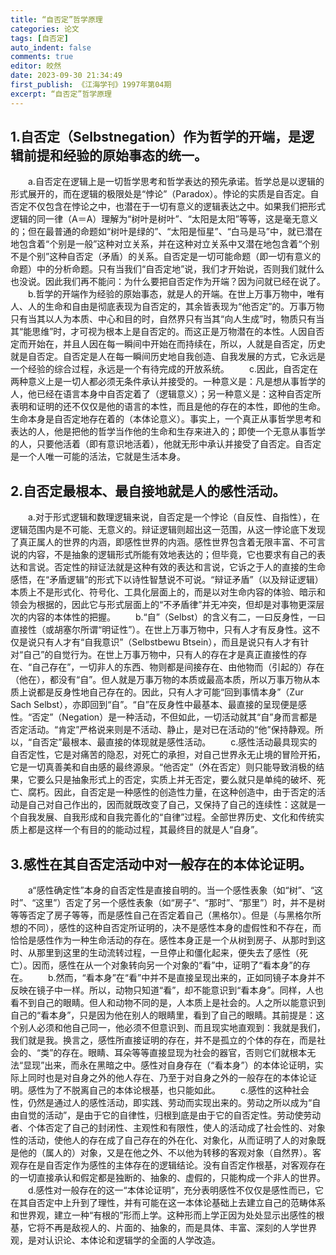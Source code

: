 ```yaml
---
title: “自否定”哲学原理
categories: 论文
tags: [自否定]
auto_indent: false
comments: true
editor: 皎然
date: 2023-09-30 21:34:49
first_publish: 《江海学刊》1997年第04期
excerpt: “自否定”哲学原理
---
```

## 1.自否定（Selbstnegation）作为哲学的开端，是逻辑前提和经验的原始事态的统一。
　　a.自否定在逻辑上是一切哲学思考和哲学表达的预先承诺。哲学总是以逻辑的形式展开的，而在逻辑的极限处是“悖论”（Paradox）。悖论的实质是自否定。自否定不仅包含在悖论之中，也潜在于一切有意义的逻辑表达之中。如果我们把形式逻辑的同一律（A＝A）理解为“树叶是树叶”、“太阳是太阳”等等，这是毫无意义的；但在最普通的命题如“树叶是绿的”、“太阳是恒星”、“白马是马”中，就已潜在地包含着“个别是一般”这种对立关系，并在这种对立关系中又潜在地包含着“个别不是个别”这种自否定（矛盾）的关系。自否定是一切可能命题（即一切有意义的命题）中的分析命题。只有当我们“自否定地”说，我们才开始说，否则我们就什么也没说。因此我们再不能问：为什么要把自否定作为开端？因为问就已经在说了。
　　b.哲学的开端作为经验的原始事态，就是人的开端。在世上万事万物中，唯有人、人的生命和自由是彻底表现为自否定的，其余皆表现为“他否定”的。万事万物只有当其以人为本质、中心和目的时，自然界只有当其“向人生成”时，物质只有当其“能思维”时，才可视为根本上是自否定的。而这正是万物潜在的本性。人因自否定而开始在，并且人因在每一瞬间中开始在而持续在，所以，人就是自否定，历史就是自否定。自否定是人在每一瞬间历史地自我创造、自我发展的方式，它永远是一个经验的综合过程，永远是一个有待完成的开放系统。
　　c.因此，自否定在两种意义上是一切人都必须无条件承认并接受的。一种意义是：凡是想从事哲学的人，他已经在语言本身中自否定着了（逻辑意义）；另一种意义是：这种自否定所表明和证明的还不仅仅是他的语言的本性，而且是他的存在的本性，即他的生命。生命本身是自否定地存在着的（本体论意义）。事实上，一个真正从事哲学思考和表达的人，他是把他的哲学当作他的生命和生存来进入的；即使一个无意从事哲学的人，只要他活着（即有意识地活着），他就无形中承认并接受了自否定。自否定是一个人唯一可能的活法，它就是生活本身。
## 2.自否定最根本、最自接地就是人的感性活动。
　　a.对于形式逻辑和数理逻辑来说，自否定是一个悖论（自反性、自指性），在逻辑范围内是不可能、无意义的。辩证逻辑则超出这一范围，从这一悖论底下发现了真正属人的世界的内涵，即感性世界的内涵。感性世界包含着无限丰富、不可言说的内容，不是抽象的逻辑形式所能有效地表达的；但毕竟，它也要求有自己的表达和言说。否定性的辩证法就是这种有效的表达和言说，它诉之于人的直接的生命感悟，在“矛盾逻辑”的形式下以诗性智慧说不可说。“辩证矛盾”（以及辩证逻辑）本质上不是形式化、符号化、工具化层面上的，而是以对生命内容的体验、暗示和领会为根据的，因此它与形式层面上的“不矛盾律”并无冲突，但却是对事物更深层次的内容的本体性的把握。
　　b.“自”（Selbst）的含义有二，一曰反身性，一曰直接性（或胡塞尔所谓“明证性”）。在世上万事万物中，只有人才有反身性。这不仅是说只有人才有“自我意识”（Selbstbewu Btsein），而且是说只有人才有针对“自己”的自觉行为。在世上万事万物中，只有人的存在才是真正直接性的存在、“自己存在”，一切非人的东西、物则都是间接存在、由他物而（引起的）存在（他在），都没有“自”。但人就是万事万物的本质或最高本质，所以万事万物从本质上说都是反身性地自己存在的。因此，只有人才可能“回到事情本身”（Zur Sach Selbst），亦即回到“自”。“自”在反身性中最基本、最直接的呈现便是感性。“否定”（Negation）是一种活动，不但如此，一切活动就其“自”身而言都是否定活动。“肯定”严格说来则是不活动、静止，是对已在活动的“他”保持静观。所以，“自否定”最根本、最直接的体现就是感性活动。
　　c.感性活动最具现实的自否定性，它是对痛苦的隐忍，对死亡的承担，对自己世界永无止境的冒险开拓，它是一切真善美和自由感的最终源泉。“他否定”（外在否定）则只能导致消极的结果，它要么只是抽象形式上的否定，实质上并无否定，要么就只是单纯的破坏、死亡、腐朽。因此，自否定是一种感性的创造性力量，在这种创造中，由于否定的活动是自己对自己作出的，因而就既改变了自己，又保持了自己的连续性：这就是一个自我发展、自我形成和自我完善化的“自律”过程。全部世界历史、文化和传统实质上都是这样一个有目的的能动过程，其最终目的就是人“自身”。
## 3.感性在其自否定活动中对一般存在的本体论证明。
　　a“感性确定性”本身的自否定性是直接自明的。当一个感性表象（如“树”、“这时”、“这里”）否定了另一个感性表象（如“房子”、“那时”、“那里”）时，并不是树等等否定了房子等等，而是感性自己在否定着自己（黑格尔）。但是（与黑格尔所想的不同），感性的这种自否定所证明的，决不是感性本身的虚假性和不存在，而恰恰是感性作为一种生命活动的存在。感性本身正是一个从树到房子、从那时到这时、从那里到这里的生动流转过程，一旦停止和僵化起来，便失去了感性（死亡）。因而，感性在从一个对象转向另一个对象的“看”中，证明了“看本身”的存在。
　　b.然而，“看本身”在“看”中并不是直接呈现出来的，正如同镜子本身并不反映在镜子中一样。所以，动物只知道“看”，却不能意识到“看本身”。同样，人也看不到自己的眼睛。但人和动物不同的是，人本质上是社会的。人之所以能意识到自己的“看本身”，只是因为他在别人的眼睛里，看到了自己的眼睛。其前提是：这个别人必须和他自己同一，他必须不但意识到、而且现实地直观到：我就是我们，我们就是我。换言之，感性所直接证明的存在，并不是孤立的个体的存在，而是社会的、“类”的存在。眼睛、耳朵等等直接显现为社会的器官，否则它们就根本无法“显现”出来，而永在黑暗之中。感性对自身存在（“看本身”）的本体论证明，实际上同时也是对自身之外的他人存在、乃至于对自身之外的一般存在的本体论证明。感性为了不脱离自己的本体论根基，也只能如此。
　　c.感性的这种社会性，仍然是通过人的感性活动，即实践、劳动而实现出来的。劳动之所以成为“自由自觉的活动”，是由于它的自律性，归根到底是由于它的自否定性。劳动使劳动者、个体否定了自己的封闭性、主观性和有限性，使人的活动成了社会性的、对象性的活动，使他人的存在成了自己存在的外在化、对象化，从而证明了人的对象既是他的（属人的）对象，又是在他之外、不以他为转移的客观对象（自然界）。客观存在是自否定作为感性的主体存在的逻辑结论。没有自否定作根基，对客观存在的一切直接承认和假定都是独断的、抽象的、虚假的，只能构成一个非人的世界。
　　d.感性对一般存在的这一“本体论证明”，充分表明感性不仅仅是感性而已，它在其自否定中上升到了理性，并有可能在这一本体论基础上去建立自己的范畴体系和世界观，建立一种“有根的”形而上学。这种形而上学正因为处处显示出感性的根基，它将不再是敌视人的、片面的、抽象的，而是具体、丰富、深刻的人学世界观，是对认识论、本体论和逻辑学的全面的人学改造。
